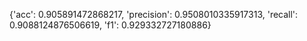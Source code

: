 {'acc': 0.905891472868217, 'precision': 0.9508010335917313, 'recall': 0.9088124876506619, 'f1': 0.929332727180886}
